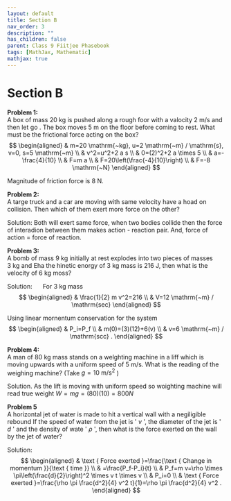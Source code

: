 ```yaml
---
layout: default
title: Section B
nav_order: 3
description: ""
has_children: false
parent: Class 9 Fiitjee Phasebook
tags: [MathJax, Mathematic]
mathjax: true
---
```


# Section B
**Problem 1:** <br/>
A box of mass $20 \mathrm{~kg}$ is pushed along a rough foor with a valocity $2 \mathrm{~m} / \mathrm{s}$ and then let go . The box moves $5 \mathrm{~m}$ on the floor before coming to rest. What must be the frictional force acting on the box?
$$
\begin{aligned}
& m=20 \mathrm{~kg}, u=2 \mathrm{~m} / \mathrm{s}, v=0, s=5 \mathrm{~m} \\
& v^2=u^2+2 a s \\
& 0=(2)^2+2 a \times 5 \\
& a=-\frac{4}{10} \\
& F=m a \\
& F=20\left(\frac{-4}{10}\right) \\
& F=-8 \mathrm{~N}
\end{aligned}
$$

Magnitude of friction force is $8 \mathrm{~N}$.

**Problem 2:** <br/>
A targe truck and a car are moving with same velocity have a hoad on collision. Then which of them exert more force on the other?

Solution: Both will exert same force, when two bodies collide then the force of interadion between them makes action - reaction pair.
And, force of action $=$ force of reaction.

**Problem 3:** <br/>
A bomb of mass $9 \mathrm{~kg}$ initially at rest explodes into two pieces of masses $3 \mathrm{~kg}$ and Eha the hinetic enorgy of $3 \mathrm{~kg}$ mass is $216 \mathrm{~J}$, then what is the velocity of $6 \mathrm{~kg}$ moss?

Solution: $\quad$ For $3 \mathrm{~kg}$ mass
$$
\begin{aligned}
& \frac{1}{2} m v^2=216 \\
& V=12 \mathrm{~m} / \mathrm{sec}
\end{aligned}
$$

Using linear mornentum conservation for the system
$$
\begin{aligned}
& P_i=P_f \\
& m(0)=(3)(12)+6(v) \\
& v=6 \mathrm{~m} / \mathrm{scc} .
\end{aligned}
$$

**Problem 4:** <br/>
A man of 80 kg mass stands on a welghting machine in a liff which is moving upwards with a uniform speed of $5 \mathrm{~m} / \mathrm{s}$. What is the reading of the weighing machine? (Take $g=10 \mathrm{~m} / \mathrm{s}^2$ )

Solution. As the lift is moving with uniform speed so woighting machine will read true weight $W=m g=(80)(10)=800 N$


**Problem 5<br/>**
A horizontal jet of water is made to hit a vertical wall with a negiligible rebound If the speed of water from the jet is ' $v$ ', the diameter of the jet is ' $d$ ' and the density of wate ' $\rho$ ', then what is the force exerted on the wall by the jet of water?

Solution:
$$
\begin{aligned}
& \text { Force exerted }=\frac{\text { Change in momentum }}{\text { time }} \\
& =\frac{P_f-P_i}{t} \\
& P_f=m v=\rho \times \pi\left(\frac{d}{2}\right)^2 \times v t \times v \\
& P_i=0 \\
& \text { Force exerted }=\frac{\rho \pi \frac{d^2}{4} v^2 t}{1}=\rho \pi \frac{d^2}{4} v^2 .
\end{aligned}
$$
